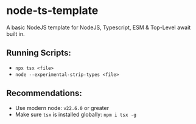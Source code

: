 # node-ts-template
A basic NodeJS template for NodeJS, Typescript, ESM &amp; Top-Level await built in. 

## Running Scripts:
- `npx tsx <file>`
- `node --experimental-strip-types <file>`

## Recommendations:
- Use modern node: `v22.6.0` or greater
- Make sure `tsx` is installed globally: `npm i tsx -g`
